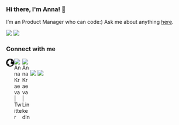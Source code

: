 ### Hi there, I'm Anna! 👋

I’m an Product Manager who can code:)
Ask me about anything [here](https://github.com/akraeva/akraeva/issues).

<p align="left">
  <img src="https://github-readme-stats.vercel.app/api?username=akraeva&count_private=true&show_icons=true" />
  <img src="https://github-readme-streak-stats.herokuapp.com/?user=akraeva&count_private=true&show_icons=true" />
</p>


### Connect with me

[<img align="left" alt="Театр танца Ольги Фоминой" width="22" src="https://raw.githubusercontent.com/iconic/open-iconic/master/svg/globe.svg" />][website]
[<img align="left" alt="Anna Kraeva | Twitter" width="22" src="https://cdn.jsdelivr.net/npm/simple-icons@v3/icons/twitter.svg" />][twitter]
[<img align="left" alt="Anna Kraeva | LinkedIn" width="22" src="https://cdn.jsdelivr.net/npm/simple-icons@v3/icons/linkedin.svg" />][linkedin]<br />

![](https://komarev.com/ghpvc/?username=akraeva)
![](https://hit.yhype.me/github/profile?user_id=330798)

[website]: https://teatrsp.ru
[twitter]: https://twitter.com/_nia
[linkedin]: https://linkedin.com/in/akraeva
